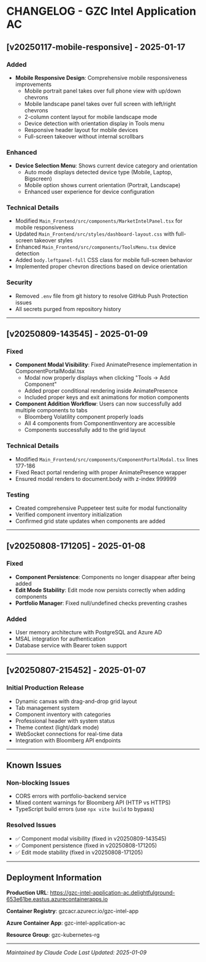# CHANGELOG - GZC Intel Application AC

## [v20250117-mobile-responsive] - 2025-01-17

### Added
- **Mobile Responsive Design**: Comprehensive mobile responsiveness improvements
  - Mobile portrait panel takes over full phone view with up/down chevrons
  - Mobile landscape panel takes over full screen with left/right chevrons
  - 2-column content layout for mobile landscape mode
  - Device detection with orientation display in Tools menu
  - Responsive header layout for mobile devices
  - Full-screen takeover without internal scrollbars

### Enhanced
- **Device Selection Menu**: Shows current device category and orientation
  - Auto mode displays detected device type (Mobile, Laptop, Bigscreen)
  - Mobile option shows current orientation (Portrait, Landscape)
  - Enhanced user experience for device configuration

### Technical Details
- Modified `Main_Frontend/src/components/MarketIntelPanel.tsx` for mobile responsiveness
- Updated `Main_Frontend/src/styles/dashboard-layout.css` with full-screen takeover styles
- Enhanced `Main_Frontend/src/components/ToolsMenu.tsx` device detection
- Added `body.leftpanel-full` CSS class for mobile full-screen behavior
- Implemented proper chevron directions based on device orientation

### Security
- Removed `.env` file from git history to resolve GitHub Push Protection issues
- All secrets purged from repository history

---

## [v20250809-143545] - 2025-01-09

### Fixed
- **Component Modal Visibility**: Fixed AnimatePresence implementation in ComponentPortalModal.tsx
  - Modal now properly displays when clicking "Tools → Add Component"
  - Added proper conditional rendering inside AnimatePresence
  - Included proper keys and exit animations for motion components
- **Component Addition Workflow**: Users can now successfully add multiple components to tabs
  - Bloomberg Volatility component properly loads
  - All 4 components from ComponentInventory are accessible
  - Components successfully add to the grid layout

### Technical Details
- Modified `Main_Frontend/src/components/ComponentPortalModal.tsx` lines 177-186
- Fixed React portal rendering with proper AnimatePresence wrapper
- Ensured modal renders to document.body with z-index 999999

### Testing
- Created comprehensive Puppeteer test suite for modal functionality
- Verified component inventory initialization
- Confirmed grid state updates when components are added

---

## [v20250808-171205] - 2025-01-08

### Fixed
- **Component Persistence**: Components no longer disappear after being added
- **Edit Mode Stability**: Edit mode now persists correctly when adding components
- **Portfolio Manager**: Fixed null/undefined checks preventing crashes

### Added
- User memory architecture with PostgreSQL and Azure AD
- MSAL integration for authentication
- Database service with Bearer token support

---

## [v20250807-215452] - 2025-01-07

### Initial Production Release
- Dynamic canvas with drag-and-drop grid layout
- Tab management system
- Component inventory with categories
- Professional header with system status
- Theme context (light/dark mode)
- WebSocket connections for real-time data
- Integration with Bloomberg API endpoints

---

## Known Issues

### Non-blocking Issues
- CORS errors with portfolio-backend service
- Mixed content warnings for Bloomberg API (HTTP vs HTTPS)
- TypeScript build errors (use `npx vite build` to bypass)

### Resolved Issues
- ✅ Component modal visibility (fixed in v20250809-143545)
- ✅ Component persistence (fixed in v20250808-171205)
- ✅ Edit mode stability (fixed in v20250808-171205)

---

## Deployment Information

**Production URL**: https://gzc-intel-application-ac.delightfulground-653e61be.eastus.azurecontainerapps.io

**Container Registry**: gzcacr.azurecr.io/gzc-intel-app

**Azure Container App**: gzc-intel-application-ac

**Resource Group**: gzc-kubernetes-rg

---

*Maintained by Claude Code*
*Last Updated: 2025-01-09*